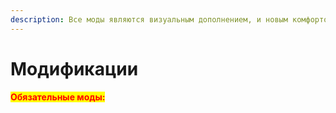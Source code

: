 ```yaml
---
description: Все моды являются визуальным дополнением, и новым комфортом для вас.
---
```


# Модификации

<mark style="color:red;">**Обязательные моды:**</mark>
